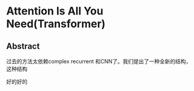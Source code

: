 # Attention Is All You Need(Transformer)

## Abstract

过去的方法太依赖complex recurrent 和CNN了。我们提出了一种全新的结构，这种结构

好的好的